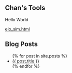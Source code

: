 ## Chan's Tools

Hello World 

[elo_sim.html](elo_sim.html)

## Blog Posts

<ul>
  {% for post in site.posts %}
    <li>
      <a href="{{ post.url }}">{{ post.title }}</a>
    </li>
  {% endfor %}
</ul>
